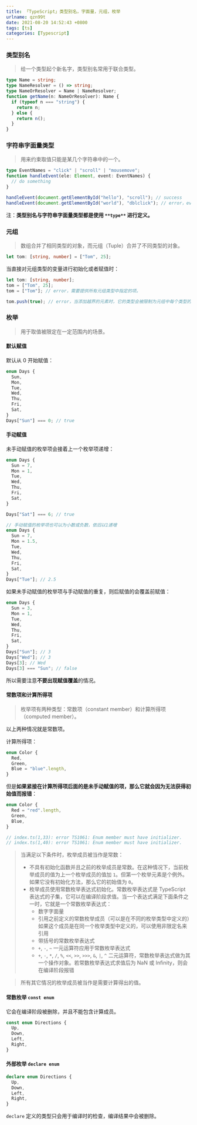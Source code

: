 ```yaml
---
title: 「TypeScript」类型别名，字面量，元组，枚举
urlname: qzn99t
date: 2021-08-20 14:52:43 +0800
tags: [ts]
categories: [Typescript]
---
```


### 类型别名

> 给一个类型起个新名字，类型别名常用于联合类型。

```typescript
type Name = string;
type NameResolver = () => string;
type NameOrResolver = Name | NameResolver;
function getName(n: NameOrResolver): Name {
  if (typeof n === "string") {
    return n;
  } else {
    return n();
  }
}
```

### 字符串字面量类型

> 用来约束取值只能是某几个字符串中的一个。

```typescript
type EventNames = "click" | "scroll" | "mousemove";
function handleEvent(ele: Element, event: EventNames) {
  // do something
}

handleEvent(document.getElementById("hello"), "scroll"); // success
handleEvent(document.getElementById("world"), "dblclick"); // error，event 不能为 'dblclick'
```

注：**类型别名与字符串字面量类型都是使用 **`**type**`** 进行定义。**

### 元组

> 数组合并了相同类型的对象，而元组（Tuple）合并了不同类型的对象。

```typescript
let tom: [string, number] = ["Tom", 25];
```

当直接对元组类型的变量进行初始化或者赋值时：

```typescript
let tom: [string, number];
tom = ["Tom", 25];
tom = ["Tom"]; // error，需要提供所有元组类型中指定的项。

tom.push(true); // error，当添加越界的元素时，它的类型会被限制为元组中每个类型的联合类型
```

### 枚举

> 用于取值被限定在一定范围内的场景。

#### 默认赋值

默认从 0 开始赋值：

```typescript
enum Days {
  Sun,
  Mon,
  Tue,
  Wed,
  Thu,
  Fri,
  Sat,
}
Days["Sun"] === 0; // true
```

#### 手动赋值

未手动赋值的枚举项会接着上一个枚举项递增：

```typescript
enum Days {
  Sun = 7,
  Mon = 1,
  Tue,
  Wed,
  Thu,
  Fri,
  Sat,
}

Days["Sat"] === 6; // true

// 手动赋值的枚举项也可以为小数或负数，依旧以1递增
enum Days {
  Sun = 7,
  Mon = 1.5,
  Tue,
  Wed,
  Thu,
  Fri,
  Sat,
}
Days["Tue"]; // 2.5
```

如果未手动赋值的枚举项与手动赋值的重复，则后赋值的会覆盖前赋值：

```typescript
enum Days {
  Sun = 3,
  Mon = 1,
  Tue,
  Wed,
  Thu,
  Fri,
  Sat,
}
Days["Sun"]; // 3
Days["Wed"]; // 3
Days[3]; // Wed
Days[3] === "Sun"; // false
```

所以需要注意**不要出现赋值覆盖**的情况。

#### 常数项和计算所得项

> 枚举项有两种类型：常数项（constant member）和计算所得项（computed member）。

以上两种情况就是常数项。

计算所得项：

```typescript
enum Color {
  Red,
  Green,
  Blue = "blue".length,
}
```

但是**如果紧接在计算所得项后面的是未手动赋值的项，那么它就会因为无法获得初始值而报错**：

```typescript
enum Color {
  Red = "red".length,
  Green,
  Blue,
}

// index.ts(1,33): error TS1061: Enum member must have initializer.
// index.ts(1,40): error TS1061: Enum member must have initializer.
```

> 当满足以下条件时，枚举成员被当作是常数：
>
> - 不具有初始化函数并且之前的枚举成员是常数。在这种情况下，当前枚举成员的值为上一个枚举成员的值加 `1`。但第一个枚举元素是个例外。如果它没有初始化方法，那么它的初始值为 `0`。
> - 枚举成员使用常数枚举表达式初始化。常数枚举表达式是 TypeScript 表达式的子集，它可以在编译阶段求值。当一个表达式满足下面条件之一时，它就是一个常数枚举表达式：
>   - 数字字面量
>   - 引用之前定义的常数枚举成员（可以是在不同的枚举类型中定义的）如果这个成员是在同一个枚举类型中定义的，可以使用非限定名来引用
>   - 带括号的常数枚举表达式
>   - `+`, `-`, `~` 一元运算符应用于常数枚举表达式
>   - `+`, `-`, `*`, `/`, `%`, `<<`, `>>`, `>>>`, `&`, `|`, `^` 二元运算符，常数枚举表达式做为其一个操作对象。若常数枚举表达式求值后为 NaN 或 Infinity，则会在编译阶段报错

> 所有其它情况的枚举成员被当作是需要计算得出的值。

#### 常数枚举 `const enum`

它会在编译阶段被删除，并且不能包含计算成员。

```typescript
const enum Directions {
  Up,
  Down,
  Left,
  Right,
}
```

#### 外部枚举 `declare enum`

```typescript
declare enum Directions {
  Up,
  Down,
  Left,
  Right,
}
```

`declare` 定义的类型只会用于编译时的检查，编译结果中会被删除。

